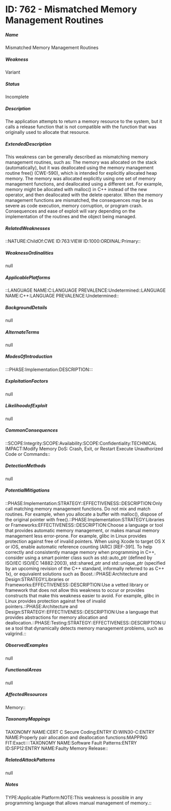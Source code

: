 # ID: 762 - Mismatched Memory Management Routines
<h5>Name</h5>Mismatched Memory Management Routines
<h5>Weakness</h5>Variant
<h5>Status</h5>Incomplete
<h5>Description</h5>The application attempts to return a memory resource to the system, but it calls a release function that is not compatible with the function that was originally used to allocate that resource.
<h5>ExtendedDescription</h5>This weakness can be generally described as mismatching memory management routines, such as: The memory was allocated on the stack (automatically), but it was deallocated using the memory management routine free() (CWE-590), which is intended for explicitly allocated heap memory. The memory was allocated explicitly using one set of memory management functions, and deallocated using a different set. For example, memory might be allocated with malloc() in C++ instead of the new operator, and then deallocated with the delete operator. When the memory management functions are mismatched, the consequences may be as severe as code execution, memory corruption, or program crash. Consequences and ease of exploit will vary depending on the implementation of the routines and the object being managed.
<h5>RelatedWeaknesses</h5>::NATURE:ChildOf:CWE ID:763:VIEW ID:1000:ORDINAL:Primary::
<h5>WeaknessOrdinalities</h5>null
<h5>ApplicablePlatforms</h5>::LANGUAGE NAME:C:LANGUAGE PREVALENCE:Undetermined::LANGUAGE NAME:C++:LANGUAGE PREVALENCE:Undetermined::
<h5>BackgroundDetails</h5>null
<h5>AlternateTerms</h5>null
<h5>ModesOfIntroduction</h5>:::PHASE:Implementation:DESCRIPTION:::
<h5>ExploitationFactors</h5>null
<h5>LikelihoodofExploit</h5>null
<h5>CommonConsequences</h5>::SCOPE:Integrity:SCOPE:Availability:SCOPE:Confidentiality:TECHNICAL IMPACT:Modify Memory DoS: Crash, Exit, or Restart Execute Unauthorized Code or Commands::
<h5>DetectionMethods</h5>null
<h5>PotentialMitigations</h5>::PHASE:Implementation:STRATEGY::EFFECTIVENESS::DESCRIPTION:Only call matching memory management functions. Do not mix and match routines. For example, when you allocate a buffer with malloc(), dispose of the original pointer with free().::PHASE:Implementation:STRATEGY:Libraries or Frameworks:EFFECTIVENESS::DESCRIPTION:Choose a language or tool that provides automatic memory management, or makes manual memory management less error-prone. For example, glibc in Linux provides protection against free of invalid pointers. When using Xcode to target OS X or iOS, enable automatic reference counting (ARC) [REF-391]. To help correctly and consistently manage memory when programming in C++, consider using a smart pointer class such as std::auto_ptr (defined by ISO/IEC ISO/IEC 14882:2003), std::shared_ptr and std::unique_ptr (specified by an upcoming revision of the C++ standard, informally referred to as C++ 1x), or equivalent solutions such as Boost.::PHASE:Architecture and Design:STRATEGY:Libraries or Frameworks:EFFECTIVENESS::DESCRIPTION:Use a vetted library or framework that does not allow this weakness to occur or provides constructs that make this weakness easier to avoid. For example, glibc in Linux provides protection against free of invalid pointers.::PHASE:Architecture and Design:STRATEGY::EFFECTIVENESS::DESCRIPTION:Use a language that provides abstractions for memory allocation and deallocation.::PHASE:Testing:STRATEGY::EFFECTIVENESS::DESCRIPTION:Use a tool that dynamically detects memory management problems, such as valgrind.::
<h5>ObservedExamples</h5>null
<h5>FunctionalAreas</h5>null
<h5>AffectedResources</h5>Memory::
<h5>TaxonomyMappings</h5>TAXONOMY NAME:CERT C Secure Coding:ENTRY ID:WIN30-C:ENTRY NAME:Properly pair allocation and deallocation functions:MAPPING FIT:Exact::::TAXONOMY NAME:Software Fault Patterns:ENTRY ID:SFP12:ENTRY NAME:Faulty Memory Release::
<h5>RelatedAttackPatterns</h5>null
<h5>Notes</h5>TYPE:Applicable Platform:NOTE:This weakness is possible in any programming language that allows manual management of memory.::


